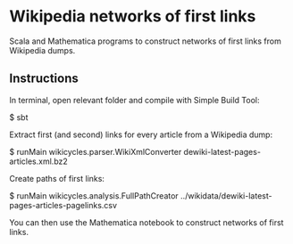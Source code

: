 # Wikipedia networks of first links

Scala and Mathematica programs to construct networks of first links from Wikipedia dumps.


## Instructions

In terminal, open relevant folder and compile with Simple Build Tool:

$ sbt

Extract first (and second) links for every article from a Wikipedia dump:

$ runMain wikicycles.parser.WikiXmlConverter dewiki-latest-pages-articles.xml.bz2

Create paths of first links:

$ runMain wikicycles.analysis.FullPathCreator ../wikidata/dewiki-latest-pages-articles-pagelinks.csv

You can then use the Mathematica notebook to construct networks of first links.
